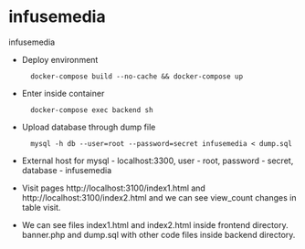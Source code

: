 # infusemedia
infusemedia

- Deploy environment

    
        docker-compose build --no-cache && docker-compose up  

- Enter inside container

  
        docker-compose exec backend sh

- Upload database through dump file


        mysql -h db --user=root --password=secret infusemedia < dump.sql
- External host for mysql - localhost:3300, user - root, password - secret, database - infusemedia

- Visit pages http://localhost:3100/index1.html and http://localhost:3100/index2.html and we can see view_count changes in table visit.

- We can see files index1.html and index2.html inside frontend directory. banner.php and dump.sql with other code files inside backend directory.